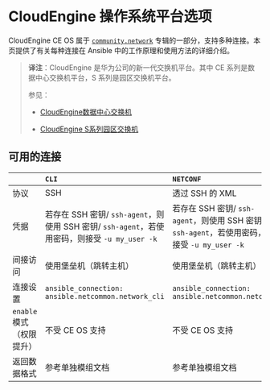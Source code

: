 # CloudEngine 操作系统平台选项


CloudEngine CE OS 属于 [`community.network`](https://galaxy.ansible.com/ui/repo/published/community/network) 专辑的一部分，支持多种连接。本页提供了有关每种连接在 Ansible 中的工作原理和使用方法的详细介绍。

> **译注**：CloudEngine 是华为公司的新一代交换机平台。其中 CE 系列是数据中心交换机平台，S 系列是园区交换机平台。
>
> 参见：
>
> - [CloudEngine数据中心交换机](https://carrier.huawei.com/cn/products/fixed-network/data-communication/switches/dc-switches)
>
> - [CloudEngine S系列园区交换机](https://e.huawei.com/cn/products/switches/campus-switches)


## 可用的连接

| | `CLI` | `NETCONF` |
| :-- | :-- | :-- |
| 协议 | SSH | 透过 SSH 的 XML |
| 凭据 | 若存在 SSH 密钥/ `ssh-agent`，则使用 SSH 密钥/ `ssh-agent`，若使用密码，则接受 `-u my_user -k` | 若存在 SSH 密钥/ `ssh-agent`，则使用 SSH 密钥/ `ssh-agent`，若使用密码，则接受 `-u my_user -k` |
| 间接访问 | 使用堡垒机（跳转主机） | 使用堡垒机（跳转主机） |
| 连接设置 | `ansible_connection: ansible.netcommon.network_cli` | `ansible_connection: ansible.netcommon.netconf` |
| `enable` 模式（权限提升） | 不受 CE OS 支持 | 不受 CE OS 支持 |
| 返回数据格式 | 参考单独模组文档 | 参考单独模组文档 |

